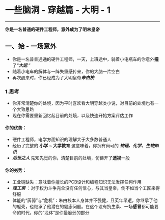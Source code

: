 # 一些脑洞 - 穿越篇 - 大明 - 1 
---
**你是一名普通的硬件工程师，意外成为了明末皇帝**

## 一、始 - 一场意外

- 你是一名普普通通的硬件工程师，一天，上班途中，骑着小电瓶车的你意外**撞**了“***大运*** ”
- 随着小电车的解体与一阵失重感传来，你的大脑一片空白
- 再次醒来时，你已经成为了大明皇帝***朱由校***

### 1.思考

- 你非常清楚你的处境，因为平时喜欢看大明穿越类小说，对目前的处境也有一个大致思路
- 现在你需要重新回忆起目前的处境，以及快速开始方案评估工作

#### 你的优势：
- 硬件工程师，电学方面知识的理解大于大多数普通人
- 经历了完整的 **小学 ~ 大学教育** 这意味着，你拥有尚可的 ***物理、化学、生物知识***
- ***后世之人*** 先知先觉的你，清楚目前的处境，仿佛开了**透视**一般

#### 你的劣势：
- 工业链缺失：意味着你擅长的PCB设计和编程知识无法发挥任何作用
- ***理工男*** ：对于权力斗争完全没有任何信心，与其当皇帝，倒不如当个工匠来得舒服
- 体能的“孱弱”与“危机”：朱由校本人身体并不强健，且英年早逝。你继承了他的躯壳，也继承了他潜在的健康问题。在这个没有抗生素、一场**感冒**都可能要命的时代，你的“龙体”是你最脆弱的部分
